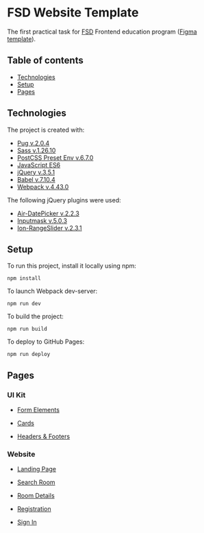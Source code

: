 # FSD Website Template
The first practical task for [FSD](https://www.fullstack-development.com/en) Frontend education program ([Figma template](https://www.figma.com/file/MumYcKVk9RkKZEG6dR5E3A/FSD-frontend-education-program.-The-2nd-task)).

## Table of contents
* [Technologies](#technologies)
* [Setup](#setup)
* [Pages](#pages)

## Technologies
The project is created with:
* [Pug v.2.0.4](https://pugjs.org/)
* [Sass v.1.26.10](https://sass-lang.com/)
* [PostCSS Preset Env v.6.7.0](https://github.com/csstools/postcss-preset-env#readme)
* [JavaScript ES6](https://developer.mozilla.org/en-US/docs/Web/JavaScript)
* [jQuery v.3.5.1](https://jquery.com/)
* [Babel v.7.10.4](https://babeljs.io/)
* [Webpack v.4.43.0](https://webpack.js.org/)

The following jQuery plugins were used:
* [Air-DatePicker v.2.2.3](http://t1m0n.name/air-datepicker/docs/)
* [Inputmask v.5.0.3](https://github.com/RobinHerbots/Inputmask)
* [Ion-RangeSlider v.2.3.1](http://ionden.com/a/plugins/ion.rangeSlider/)

## Setup
To run this project, install it locally using npm:
```
npm install
```

To launch Webpack dev-server:
```
npm run dev
```

To build the project:
```
npm run build
```

To deploy to GitHub Pages:
```
npm run deploy
```

## Pages
### UI Kit
* [Form Elements](https://aleinbanger.github.io/fsd-website/form-elements)

* [Cards](https://aleinbanger.github.io/fsd-website/cards)

* [Headers & Footers](https://aleinbanger.github.io/fsd-website/headers-footers)

### Website
* [Landing Page](https://aleinbanger.github.io/fsd-website/landing-page)

* [Search Room](https://aleinbanger.github.io/fsd-website/search-room)

* [Room Details](https://aleinbanger.github.io/fsd-website/room-details)

* [Registration](https://aleinbanger.github.io/fsd-website/registration)

* [Sign In](https://aleinbanger.github.io/fsd-website/sign-in)
